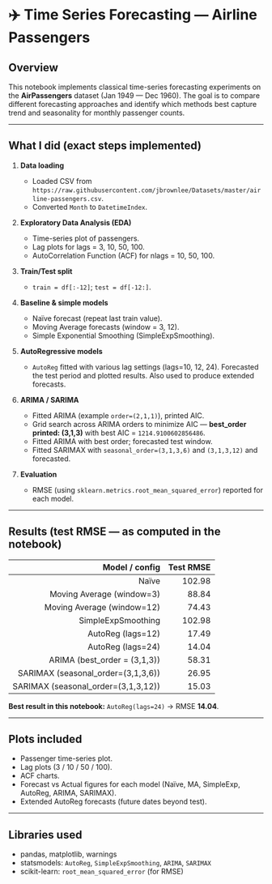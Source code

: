 # ✈️ Time Series Forecasting — Airline Passengers

## Overview
This notebook implements classical time-series forecasting experiments on the **AirPassengers** dataset (Jan 1949 — Dec 1960). The goal is to compare different forecasting approaches and identify which methods best capture trend and seasonality for monthly passenger counts.

---

## What I did (exact steps implemented)
1. **Data loading**
   - Loaded CSV from `https://raw.githubusercontent.com/jbrownlee/Datasets/master/airline-passengers.csv`.
   - Converted `Month` to `DatetimeIndex`.

2. **Exploratory Data Analysis (EDA)**
   - Time-series plot of passengers.
   - Lag plots for lags = 3, 10, 50, 100.
   - AutoCorrelation Function (ACF) for nlags = 10, 50, 100.

3. **Train/Test split**
   - `train = df[:-12]`; `test = df[-12:]`.

4. **Baseline & simple models**
   - Naïve forecast (repeat last train value).
   - Moving Average forecasts (window = 3, 12).
   - Simple Exponential Smoothing (SimpleExpSmoothing).

5. **AutoRegressive models**
   - `AutoReg` fitted with various lag settings (lags=10, 12, 24). Forecasted the test period and plotted results. Also used to produce extended forecasts.

6. **ARIMA / SARIMA**
   - Fitted ARIMA (example `order=(2,1,1)`), printed AIC.
   - Grid search across ARIMA orders to minimize AIC — **best_order printed: (3,1,3)** with best AIC = `1214.9100602856486`.
   - Fitted ARIMA with best order; forecasted test window.
   - Fitted SARIMAX with `seasonal_order=(3,1,3,6)` and `(3,1,3,12)` and forecasted.

7. **Evaluation**
   - RMSE (using `sklearn.metrics.root_mean_squared_error`) reported for each model.

---

## Results (test RMSE — as computed in the notebook)
| Model / config                               | Test RMSE |
|---------------------------------------------:|----------:|
| Naïve                                        |    102.98 |
| Moving Average (window=3)                    |     88.84 |
| Moving Average (window=12)                   |     74.43 |
| SimpleExpSmoothing                           |    102.98 |
| AutoReg (lags=12)                            |     17.49 |
| AutoReg (lags=24)                            |     14.04 |
| ARIMA (best_order = (3,1,3))                 |     58.31 |
| SARIMAX (seasonal_order=(3,1,3,6))           |     26.95 |
| SARIMAX (seasonal_order=(3,1,3,12))          |     15.03 |

**Best result in this notebook:** `AutoReg(lags=24)` → RMSE **14.04**.

---

## Plots included
- Passenger time-series plot.  
- Lag plots (3 / 10 / 50 / 100).  
- ACF charts.  
- Forecast vs Actual figures for each model (Naïve, MA, SimpleExp, AutoReg, ARIMA, SARIMAX).  
- Extended AutoReg forecasts (future dates beyond test).

---

## Libraries used
- pandas, matplotlib, warnings  
- statsmodels: `AutoReg`, `SimpleExpSmoothing`, `ARIMA`, `SARIMAX`  
- scikit-learn: `root_mean_squared_error` (for RMSE)
